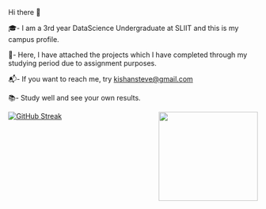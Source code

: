 Hi there 👋

🎓- I am a 3rd year DataScience Undergraduate at SLIIT and this is my campus profile.

📄- Here, I have attached the projects which I have completed through my studying period due to assignment purposes.

📬- If you want to reach me, try kishansteve@gmail.com

📚- Study well and see your own results.

<img src="https://res.cloudinary.com/dbw0cho6v/image/upload/v1657631154/7a2f2623d5e5e042f85f618efa3e3d6c_hrqkq3.jpg" height = 180px width=200px align="right">

[![GitHub Streak](http://github-readme-streak-stats.herokuapp.com?user=IT20205256&theme=github-dark-blue&date_format=j%20M%5B%20Y%5D)](https://git.io/streak-stats)


